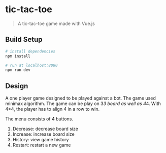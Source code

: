 # tic-tac-toe

> A tic-tac-toe game made with Vue.js 

## Build Setup

``` bash
# install dependencies
npm install

# run at localhost:8080
npm run dev
``` 
## Design

A one player game designed to be played against a bot.
The game used minimax algorithm.
The game can be play on 3*3 board as well as 4*4.
With 4*4, the player has to align 4 in a row to win.

The menu consists of 4 buttons.
1. Decrease: decrease board size
2. Increase: increase board size
3. History: view game history
4. Restart: restart a new game 